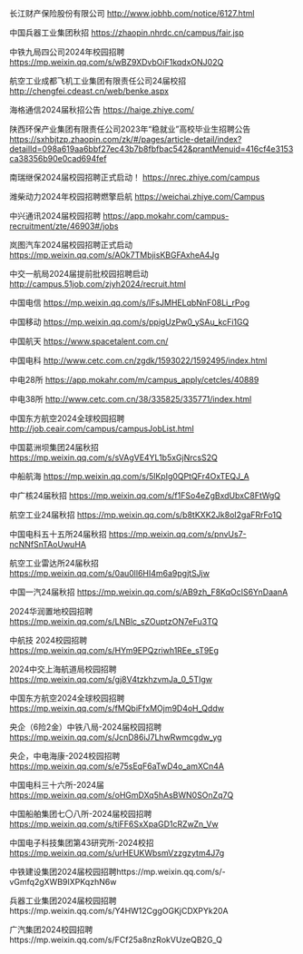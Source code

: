 
长江财产保险股份有限公司 http://www.jobhb.com/notice/6127.html

中国兵器工业集团秋招   https://zhaopin.nhrdc.cn/campus/fair.jsp

中铁九局四公司2024年校园招聘      https://mp.weixin.qq.com/s/wBZ9XDvbOiF1kqdxONJ02Q

航空工业成都飞机工业集团有限责任公司24届校招        http://chengfei.cdeast.cn/web/benke.aspx

海格通信2024届秋招公告        https://haige.zhiye.com/

陕西环保产业集团有限责任公司2023年“稳就业”高校毕业生招聘公告        https://sxhbjtzp.zhaopin.com/zk/#/pages/article-detail/index?detailId=098a619aa6bbf27ec43b7b8fbfbac542&prantMenuid=416cf4e3153ca38356b90e0cad694fef

南瑞继保2024届校园招聘正式启动！        https://nrec.zhiye.com/campus

潍柴动力2024年校园招聘燃擎启航        https://weichai.zhiye.com/Campus

中兴通讯2024届校园招聘  https://app.mokahr.com/campus-recruitment/zte/46903#/jobs 

岚图汽车2024届校园招聘正式启动        https://mp.weixin.qq.com/s/AOk7TMbjisKBGFAxheA4Jg

中交一航局2024届提前批校园招聘启动 http://campus.51job.com/zjyh2024/recruit.html

中国电信  https://mp.weixin.qq.com/s/lFsJMHELqbNnF08Li_rPog

中国移动   https://mp.weixin.qq.com/s/ppigUzPw0_ySAu_kcFi1GQ

中国航天  https://www.spacetalent.com.cn/

中国电科  http://www.cetc.com.cn/zgdk/1593022/1592495/index.html

中电28所  https://app.mokahr.com/m/campus_apply/cetcles/40889

中电38所  http://www.cetc.com.cn/38/335825/335771/index.html

中国东方航空2024全球校园招聘  http://job.ceair.com/campus/campusJobList.html

中国葛洲坝集团24届秋招  https://mp.weixin.qq.com/s/sVAgVE4YL1b5xGjNrcsS2Q

中船航海  https://mp.weixin.qq.com/s/5lKpIg0QPtQFr4OxTEQJ_A

中广核24届秋招   https://mp.weixin.qq.com/s/f1FSo4eZgBxdUbxC8FtWgQ

航空工业24届秋招  https://mp.weixin.qq.com/s/b8tKXK2Jk8oI2gaFRrFo1Q

中国电科五十五所24届秋招  https://mp.weixin.qq.com/s/pnvUs7-ncNNfSnTAoUwuHA

航空工业雷达所24届秋招  https://mp.weixin.qq.com/s/0au0ll6HI4m6a9pgjtSJjw

中国一汽24届秋招  https://mp.weixin.qq.com/s/AB9zh_F8KqOcIS6YnDaanA

2024华润置地校园招聘  https://mp.weixin.qq.com/s/LNBlc_sZOuptzON7eFu3TQ

中航技 2024校园招聘  https://mp.weixin.qq.com/s/HYm9EPQzriwh1REe_sT9Eg

2024中交上海航道局校园招聘  https://mp.weixin.qq.com/s/gj8V4tzkhzvmJa_0_5TIgw

中国东方航空2024全球校园招聘  https://mp.weixin.qq.com/s/fMQbiFfxMOjm9D4oH_Qddw

央企（6险2金）中铁八局-2024届校园招聘  https://mp.weixin.qq.com/s/JcnD86iJ7LhwRwmcgdw_yg

央企，中电海康-2024校园招聘  https://mp.weixin.qq.com/s/e75sEqF6aTwD4o_amXCn4A

中国电科三十六所-2024届 https://mp.weixin.qq.com/s/oHGmDXq5hAsBWN0SOnZq7Q

中国船舶集团七〇八所-2024届校园招聘 https://mp.weixin.qq.com/s/tiFF6SxXpaGD1cRZwZn_Vw

中国电子科技集团第43研究所-2024校招  https://mp.weixin.qq.com/s/urHEUKWbsmVzzgzytm4J7g

中铁建设集团2024届校园招聘https://mp.weixin.qq.com/s/-vGmfq2gXWB9IXPKqzhN6w

兵器工业集团2024届校园招聘https://mp.weixin.qq.com/s/Y4HW12CggOGKjCDXPYk20A

广汽集团2024校园招聘https://mp.weixin.qq.com/s/FCf25a8nzRokVUzeQB2G_Q

















